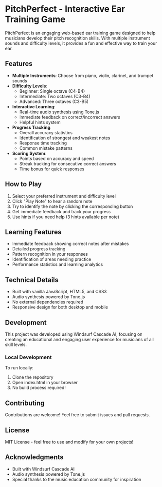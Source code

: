 # PitchPerfect - Interactive Ear Training Game

PitchPerfect is an engaging web-based ear training game designed to help musicians develop their pitch recognition skills. With multiple instrument sounds and difficulty levels, it provides a fun and effective way to train your ear.

## Features

- **Multiple Instruments**: Choose from piano, violin, clarinet, and trumpet sounds
- **Difficulty Levels**: 
  - Beginner: Single octave (C4-B4)
  - Intermediate: Two octaves (C3-B4)
  - Advanced: Three octaves (C3-B5)
- **Interactive Learning**:
  - Real-time audio synthesis using Tone.js
  - Immediate feedback on correct/incorrect answers
  - Helpful hints system
- **Progress Tracking**:
  - Overall accuracy statistics
  - Identification of strongest and weakest notes
  - Response time tracking
  - Common mistake patterns
- **Scoring System**:
  - Points based on accuracy and speed
  - Streak tracking for consecutive correct answers
  - Time bonus for quick responses

## How to Play

1. Select your preferred instrument and difficulty level
2. Click "Play Note" to hear a random note
3. Try to identify the note by clicking the corresponding button
4. Get immediate feedback and track your progress
5. Use hints if you need help (3 hints available per note)

## Learning Features

- Immediate feedback showing correct notes after mistakes
- Detailed progress tracking
- Pattern recognition in your responses
- Identification of areas needing practice
- Performance statistics and learning analytics

## Technical Details

- Built with vanilla JavaScript, HTML5, and CSS3
- Audio synthesis powered by Tone.js
- No external dependencies required
- Responsive design for both desktop and mobile

## Development

This project was developed using Windsurf Cascade AI, focusing on creating an educational and engaging user experience for musicians of all skill levels.

### Local Development

To run locally:
1. Clone the repository
2. Open index.html in your browser
3. No build process required!

## Contributing

Contributions are welcome! Feel free to submit issues and pull requests.

## License

MIT License - feel free to use and modify for your own projects!

## Acknowledgments

- Built with Windsurf Cascade AI
- Audio synthesis powered by Tone.js
- Special thanks to the music education community for inspiration
